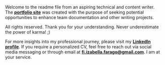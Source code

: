 Welcome to the readme file from an aspiring technical and content writer. The **[portfolio site][1]** was created with the purpose of seeking potential opportunities to enhance team documentation and other writing projects.

All rights reserved. Thank you for your understanding. Never underestimate the power of karma! ;)

For more insights into my professional journey, please visit my **[LinkedIn profile][2]**. If you require a personalized CV, feel free to reach out via social media messaging or through email at **[fi.izabella.farago@gmail.com](mailto:fi.izabella.farago@gmail.com)**. I am at your service.

[1]: https://fizabella.github.io/showcaseof/diverse-portfolio.html "Portfolio"
[2]: https://www.linkedin.com/in/izabella-farago/ "Linkedin"
